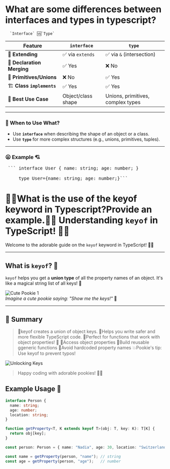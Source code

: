 # What are some differences between interfaces and types in typescript?

      `Interface` 🆚`Type`

| Feature | `interface` | `type` |
|--------|-------------|--------|
| 🧬 **Extending** | ✅ via `extends` | ✅ via `&` (intersection) |
| 🧩 **Declaration Merging** | ✅ Yes | ❌ No |
| 🧪 **Primitives/Unions** | ❌ No | ✅ Yes |
| 🏗️ **Class `implements`** | ✅ Yes | ✅ Yes |
| 🎯 **Best Use Case** | Object/class shape | Unions, primitives, complex types |

---

### 🎀 When to Use What?

- Use **`interface`** when describing the shape of an object or a class.
- Use **`type`** for more complex structures (e.g., unions, primitives, tuples).

---
### 😦 Example 💘

<pre> ``` interface User { name: string; age: number; } 
      
     type User={name: string; age: number;}``` </pre>

# 🐻🐤What is the use of the keyof keyword in Typescript?Provide an example.🐥🐼 Understanding `keyof` in TypeScript! 🐻✨

Welcome to the adorable guide on the `keyof` keyword in TypeScript! 🐨💖

---

## What is `keyof`? 🤔

`keyof` helps you get a **union type** of all the property names of an object. It's like a magical string list of all keys! 🌟

![Cute Pookie 1](https://images.unsplash.com/photo-1592194996308-7b43878e84a6?ixlib=rb-4.0.1&auto=format&fit=crop&w=800&q=60)  
*Imagine a cute pookie saying: "Show me the keys!"* 🐶

---
## 🐶 Summary
>🐻keyof creates a union of object keys.
>🐻Helps you write safer and more flexible TypeScript code.
>🐻Perfect for functions that work with object properties! 🎈
>🐻Access object properties
>🐻Build reusable ggeneric functions
>🐻Avoid hardcoded property names
>💥Pookie's tip: Use keyof to prevent typos! 

![Unlocking Keys](https://media.giphy.com/media/3o7aD2saalBwwftBIY/giphy.gif)
>Happy coding with adorable pookies! 🐼💕
## Example Usage 🎉

```typescript
interface Person {
  name: string;
  age: number;
  location: string;
}

function getProperty<T, K extends keyof T>(obj: T, key: K): T[K] {
  return obj[key];
}

const person: Person = { name: "Nadia", age: 30, location: "Switzerland" };

const name = getProperty(person, "name"); // string
const age = getProperty(person, "age");   // number






